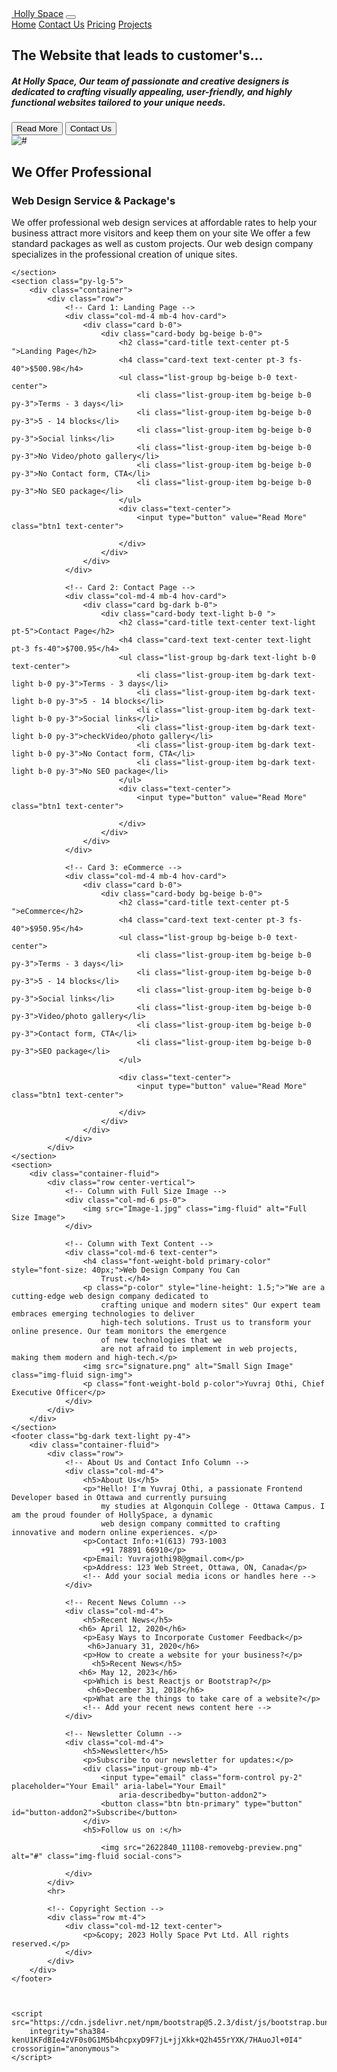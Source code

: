 <!doctype html>
<html lang="en">

<head>
    <meta charset="utf-8">
    <meta name="viewport" content="width=device-width, initial-scale=1">
    <title>Bootstrap demo</title>
    <link rel="preconnect" href="https://fonts.googleapis.com">
    <link rel="preconnect" href="https://fonts.gstatic.com" crossorigin>
    <link href="https://fonts.googleapis.com/css2?family=Catamaran:wght@500&display=swap" rel="stylesheet">
    <link rel="stylesheet" href="style.css">
    <link href="https://cdn.jsdelivr.net/npm/bootstrap@5.2.3/dist/css/bootstrap.min.css" rel="stylesheet"
        integrity="sha384-rbsA2VBKQhggwzxH7pPCaAqO46MgnOM80zW1RWuH61DGLwZJEdK2Kadq2F9CUG65" crossorigin="anonymous">
</head>

<body>
    <nav class="navbar navbar-expand-lg fixed-top bg-dark">
        <div class="container-fluid">
            <a class="navbar-brand text-light text-uppercase fs-4" href="index.html"><img class="pe-3"
                    src="2792936_christmas_holly_xmas_icon.svg" alt=""> Holly Space</a>
            <button class="navbar-toggler" type="button" data-bs-toggle="collapse" data-bs-target="#navbarNavAltMarkup"
                aria-controls="navbarNavAltMarkup" aria-expanded="false" aria-label="Toggle navigation">
                <span class="navbar-toggler-icon"></span>
            </button>
            <div class="collapse navbar-collapse" id="navbarNavAltMarkup">
                <div class="navbar-nav ml-auto">
                    <a class="nav-link px-lg-4" href="index.html">Home</a>
                    <a class="nav-link px-lg-4" href="contact.html">Contact Us</a>
                    <a class="nav-link px-lg-4" href="pricing.html">Pricing</a>
                    <a class="nav-link px-lg-4" href="project.html">Projects</a>
                </div>
            </div>
        </div>
    </nav>
    <section class="main py-lg-5">
        <div class="container-fluid">
            <div class="row py-lg-5">
                <div class="col-md-6 p-4">
                    <h1 class="text-uppercase mt-100">
                        The Website that leads to customer's...
                    </h1>
                    <h5 class="p-color lh-base">At Holly Space, Our team of passionate and creative designers is
                        dedicated to crafting visually
                        appealing, user-friendly, and highly functional websites tailored to your unique needs.
                    </h5>
                    <a href="contact.html"><input type="button" value="Read More" class="btn1"></a>
                    <a href="contact.html"><input type="button" value="Contact Us" class="btn2 "></a>
                </div>
                <div class="col-md-6 py-lg-5 pe-0">
                    <img src="we-change-right-img-1.jpg" alt="#" class="img-fluid">
                </div>
            </div>
        </div>
    </section>
    <section class="main py-lg-5">
        <div class="container text-center">
            <div class="col-lg-12">
                <h2 class="primary-text">We Offer Professional</h2>
                <h3 class="primary-text text-dark">Web Design Service & Package's</h3>
                <p class="p-color fs-5">We offer professional web design services at affordable rates to help your
                    business attract more visitors
                    and keep them on your site We offer a few standard packages as well as custom projects. Our web
                    design company specializes in the professional creation of unique sites.</p>
            </div>
        </div>

    </section>
    <section class="py-lg-5">
        <div class="container">
            <div class="row">
                <!-- Card 1: Landing Page -->
                <div class="col-md-4 mb-4 hov-card">
                    <div class="card b-0">
                        <div class="card-body bg-beige b-0">
                            <h2 class="card-title text-center pt-5 ">Landing Page</h2>
                            <h4 class="card-text text-center pt-3 fs-40">$500.98</h4>
                            <ul class="list-group bg-beige b-0 text-center">
                                <li class="list-group-item bg-beige b-0 py-3">Terms - 3 days</li>
                                <li class="list-group-item bg-beige b-0 py-3">5 - 14 blocks</li>
                                <li class="list-group-item bg-beige b-0 py-3">Social links</li>
                                <li class="list-group-item bg-beige b-0 py-3">No Video/photo gallery</li>
                                <li class="list-group-item bg-beige b-0 py-3">No Contact form, CTA</li>
                                <li class="list-group-item bg-beige b-0 py-3">No SEO package</li>
                            </ul>
                            <div class="text-center">
                                <input type="button" value="Read More" class="btn1 text-center">

                            </div>
                        </div>
                    </div>
                </div>

                <!-- Card 2: Contact Page -->
                <div class="col-md-4 mb-4 hov-card">
                    <div class="card bg-dark b-0">
                        <div class="card-body text-light b-0 ">
                            <h2 class="card-title text-center text-light pt-5">Contact Page</h2>
                            <h4 class="card-text text-center text-light pt-3 fs-40">$700.95</h4>
                            <ul class="list-group bg-dark text-light b-0 text-center">
                                <li class="list-group-item bg-dark text-light b-0 py-3">Terms - 3 days</li>
                                <li class="list-group-item bg-dark text-light b-0 py-3">5 - 14 blocks</li>
                                <li class="list-group-item bg-dark text-light b-0 py-3">Social links</li>
                                <li class="list-group-item bg-dark text-light b-0 py-3">checkVideo/photo gallery</li>
                                <li class="list-group-item bg-dark text-light b-0 py-3">No Contact form, CTA</li>
                                <li class="list-group-item bg-dark text-light b-0 py-3">No SEO package</li>
                            </ul>
                            <div class="text-center">
                                <input type="button" value="Read More" class="btn1 text-center">

                            </div>
                        </div>
                    </div>
                </div>

                <!-- Card 3: eCommerce -->
                <div class="col-md-4 mb-4 hov-card">
                    <div class="card b-0">
                        <div class="card-body bg-beige b-0">
                            <h2 class="card-title text-center pt-5 ">eCommerce</h2>
                            <h4 class="card-text text-center pt-3 fs-40">$950.95</h4>
                            <ul class="list-group bg-beige b-0 text-center">
                                <li class="list-group-item bg-beige b-0 py-3">Terms - 3 days</li>
                                <li class="list-group-item bg-beige b-0 py-3">5 - 14 blocks</li>
                                <li class="list-group-item bg-beige b-0 py-3">Social links</li>
                                <li class="list-group-item bg-beige b-0 py-3">Video/photo gallery</li>
                                <li class="list-group-item bg-beige b-0 py-3">Contact form, CTA</li>
                                <li class="list-group-item bg-beige b-0 py-3">SEO package</li>
                            </ul>

                            <div class="text-center">
                                <input type="button" value="Read More" class="btn1 text-center">

                            </div>
                        </div>
                    </div>
                </div>
            </div>
    </section>
    <section>
        <div class="container-fluid">
            <div class="row center-vertical">
                <!-- Column with Full Size Image -->
                <div class="col-md-6 ps-0">
                    <img src="Image-1.jpg" class="img-fluid" alt="Full Size Image">
                </div>

                <!-- Column with Text Content -->
                <div class="col-md-6 text-center">
                    <h4 class="font-weight-bold primary-color" style="font-size: 40px;">Web Design Company You Can
                        Trust.</h4>
                    <p class="p-color" style="line-height: 1.5;">"We are a cutting-edge web design company dedicated to
                        crafting unique and modern sites" Our expert team embraces emerging technologies to deliver
                        high-tech solutions. Trust us to transform your online presence. Our team monitors the emergence
                        of new technologies that we
                        are not afraid to implement in web projects, making them modern and high-tech.</p>
                    <img src="signature.png" alt="Small Sign Image" class="img-fluid sign-img">
                    <p class="font-weight-bold p-color">Yuvraj Othi, Chief Executive Officer</p>
                </div>
            </div>
        </div>
    </section>
    <footer class="bg-dark text-light py-4">
        <div class="container-fluid">
            <div class="row">
                <!-- About Us and Contact Info Column -->
                <div class="col-md-4">
                    <h5>About Us</h5>
                    <p>"Hello! I'm Yuvraj Othi, a passionate Frontend Developer based in Ottawa and currently pursuing
                        my studies at Algonquin College - Ottawa Campus. I am the proud founder of HollySpace, a dynamic
                        web design company committed to crafting innovative and modern online experiences. </p>
                    <p>Contact Info:+1(613) 793-1003
                        +91 78891 66910</p>
                    <p>Email: Yuvrajothi98@gmail.com</p>
                    <p>Address: 123 Web Street, Ottawa, ON, Canada</p>
                    <!-- Add your social media icons or handles here -->
                </div>

                <!-- Recent News Column -->
                <div class="col-md-4">
                    <h5>Recent News</h5>
                   <h6> April 12, 2020</h6>
                    <p>Easy Ways to Incorporate Customer Feedback</p>
                     <h6>January 31, 2020</h6>
                    <p>How to create a website for your business?</p>
                      <h5>Recent News</h5>
                   <h6> May 12, 2023</h6>
                    <p>Which is best Reactjs or Bootstrap?</p>
                     <h6>December 31, 2018</h6>
                    <p>What are the things to take care of a website?</p>
                    <!-- Add your recent news content here -->
                </div>

                <!-- Newsletter Column -->
                <div class="col-md-4">
                    <h5>Newsletter</h5>
                    <p>Subscribe to our newsletter for updates:</p>
                    <div class="input-group mb-4">
                        <input type="email" class="form-control py-2" placeholder="Your Email" aria-label="Your Email"
                            aria-describedby="button-addon2">
                        <button class="btn btn-primary" type="button" id="button-addon2">Subscribe</button>
                    </div>
                    <h5>Follow us on :</h>

                        <img src="2622840_11108-removebg-preview.png" alt="#" class="img-fluid social-cons">
                   
                </div>
            </div>
            <hr>

            <!-- Copyright Section -->
            <div class="row mt-4">
                <div class="col-md-12 text-center">
                    <p>&copy; 2023 Holly Space Pvt Ltd. All rights reserved.</p>
                </div>
            </div>
        </div>
    </footer>



    <script src="https://cdn.jsdelivr.net/npm/bootstrap@5.2.3/dist/js/bootstrap.bundle.min.js"
        integrity="sha384-kenU1KFdBIe4zVF0s0G1M5b4hcpxyD9F7jL+jjXkk+Q2h455rYXK/7HAuoJl+0I4" crossorigin="anonymous">
    </script>
</body>

</html>
